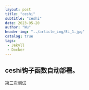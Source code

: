 ```yaml
---
layout: post
title: "ceshi"
subtitle: "ceshi"
date: 2023-05-20
author: "Wu"
header-img: "../article_img/SL_1.jpg"
catalog: true
tags: 
 - Jekyll
 - Docker
---
```


## ceshi钩子函数自动部署。
第三次测试
